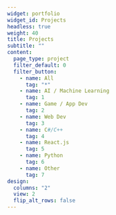 ```yaml
---
widget: portfolio
widget_id: Projects
headless: true
weight: 40
title: Projects
subtitle: ""
content:
  page_type: project
  filter_default: 0
  filter_button:
    - name: All
      tag: "*"
    - name: AI / Machine Learning
      tag: 1
    - name: Game / App Dev
      tag: 2
    - name: Web Dev
      tag: 3
    - name: C#/C++
      tag: 4
    - name: React.js
      tag: 5
    - name: Python
      tag: 6
    - name: Other
      tag: 7
design:
  columns: "2"
  view: 2
  flip_alt_rows: false
---
```

